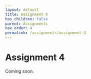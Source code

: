 ```yaml
---
layout: default
title: Assignment 4
has_children: false
parent: Assignments
nav_order: 4
permalink: /assignments/assignment-4
---
```


<h1>Assignment 4</h1>

Coming soon.